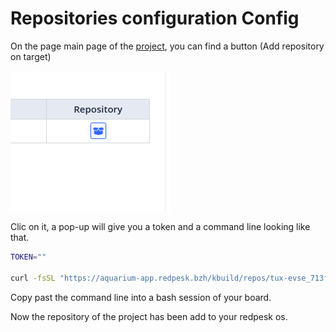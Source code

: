 
# Repositories configuration Config

On the page main page of the [project](https://aquarium-app.redpesk.bzh/#/pages/projects/my-prjs/tux-evse_713f6bdf/overview), you can find a button (Add repository on target)

![](./repositories.png)

Clic on it, a pop-up will give you a token and a command line looking like that.

```bash
TOKEN=""

curl -fsSL "https://aquarium-app.redpesk.bzh/kbuild/repos/tux-evse_713f6bdf--redpesk-lts-arz-1.1-update-build/latest/install_repo.sh?token=${TOKEN}" | bash
```

Copy past the command line into a bash session of your board.

Now the repository of the project has been add to your redpesk os.